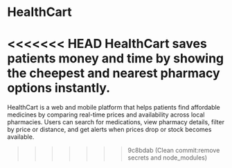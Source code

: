 # HealthCart
<<<<<<< HEAD
HealthCart saves patients money and time by showing the cheepest and nearest pharmacy options instantly.
=======
HealthCart is a web and mobile platform that helps patients find affordable medicines by comparing real-time prices and availability across local pharmacies. Users can search for medications, view pharmacy details, filter by price or distance, and get alerts when prices drop or stock becomes available.
>>>>>>> 9c8bdab (Clean commit:remove secrets and node_modules)
